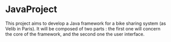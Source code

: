 # JavaProject
This project aims to develop a Java framework for a bike sharing system (as Velib in Paris). 
It will be composed of two parts : the first one will concern the core of the framework, and the second one the user interface.
